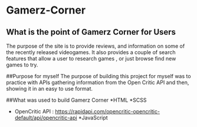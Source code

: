 # Gamerz-Corner

## What is the point of Gamerz Corner for Users
The purpose of the site is to provide reviews, and information on some of the recently released videogames. It also provides a couple of search features that allow a user to research games , or just browse find new games to try.

##Purpose for myself
The purpose of building this project for myself was to practice with APIs gathering information from the Open Critic API and then, showing it in an easy to use format.

##What was used to build Gamerz Corner
*HTML
*SCSS
* OpenCritic API : https://rapidapi.com/opencritic-opencritic-default/api/opencritic-api
*JavaScript

